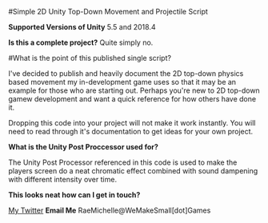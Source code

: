 #Simple 2D Unity Top-Down Movement and Projectile Script

**Supported Versions of Unity** 5.5 and 2018.4

**Is this a complete project?** Quite simply no.

#What is the point of this published single script?

I've decided to publish and heavily document the 2D top-down physics based movement my in-development game uses so that it may be an example for those who are starting out. Perhaps you're new to 2D top-down gamew development and want a quick reference for how others have done it.

Dropping this code into your project will not make it work instantly. You will need to read through it's documentation to get ideas for your own project.

**What is the Unity Post Proccessor used for?** 

The Unity Post Processor referenced in this code is used to make the players screen do a neat chromatic effect combined with sound dampening with different intensity over time.

**This looks neat how can I get in touch?**

[My Twitter](https://wwww.twitter.com/Kitsune86/)
**Email Me** RaeMichelle@WeMakeSmall[dot]Games